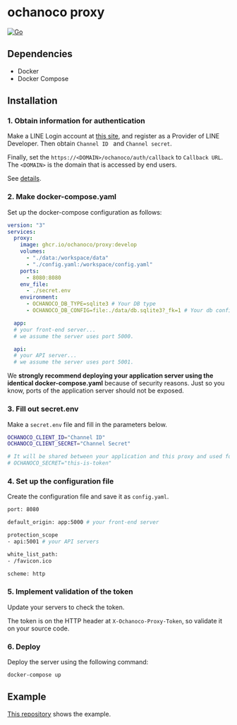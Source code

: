 
# ochanoco proxy

[![Go](https://github.com/ochanoco/ochano.co-projs/actions/workflows/go.yml/badge.svg)](https://github.com/ochanoco/ochano.co-projs/actions/workflows/go.yml)

## Dependencies

- Docker
- Docker Compose

## Installation
### 1. Obtain information for authentication

Make a LINE Login account at [this site](https://developers.line.biz/console/), and register as a Provider of LINE Developer.
Then obtain `Channel ID ` and `Channel secret`.

Finally, set the `https://<DOMAIN>/ochanoco/auth/callback` to `Callback URL`.
  The `<DOMAIN>` is the domain that is accessed by end users.

See [details](https://developers.line.biz/en/services/line-login/).

### 2. Make docker-compose.yaml

Set up the docker-compose configuration as follows:

```yaml
version: "3"
services:
  proxy:
    image: ghcr.io/ochanoco/proxy:develop
    volumes:
      - "./data:/workspace/data"
      - "./config.yaml:/workspace/config.yaml"
    ports:
      - 8080:8080
    env_file:
      - ./secret.env
    environment:
      - OCHANOCO_DB_TYPE=sqlite3 # Your DB type
      - OCHANOCO_DB_CONFIG=file:./data/db.sqlite3?_fk=1 # Your db configuration 

  app:
  # your front-end server...
  # we assume the server uses port 5000.

  api:
  # your API server...
  # we assume the server uses port 5001.
```

We **strongly recommend deploying your application server using the identical docker-compose.yaml** because of security reasons.
  Just so you know, ports of the application server should not be exposed.

### 3. Fill out secret.env

Make a `secret.env` file and fill in the parameters below.

```sh
OCHANOCO_CLIENT_ID="Channel ID"
OCHANOCO_CLIENT_SECRET="Channel Secret"

# It will be shared between your application and this proxy and used for authentication.
# OCHANOCO_SECRET="this-is-token" 
```

### 4. Set up the configuration file

Create the configuration file and save it as `config.yaml`.

```sh
port: 8080

default_origin: app:5000 # your front-end server

protection_scope 
- api:5001 # your API servers

white_list_path: 
- /favicon.ico

scheme: http 
```

### 5. Implement validation of the token

Update your servers to check the token.

The token is on the HTTP header at `X-Ochanoco-Proxy-Token`, so validate it on your source code.

### 6. Deploy

Deploy the server using the following command:

```sh
docker-compose up
```

## Example

[This repository](https://github.com/ochanoco/proxy-demo) shows the example.

